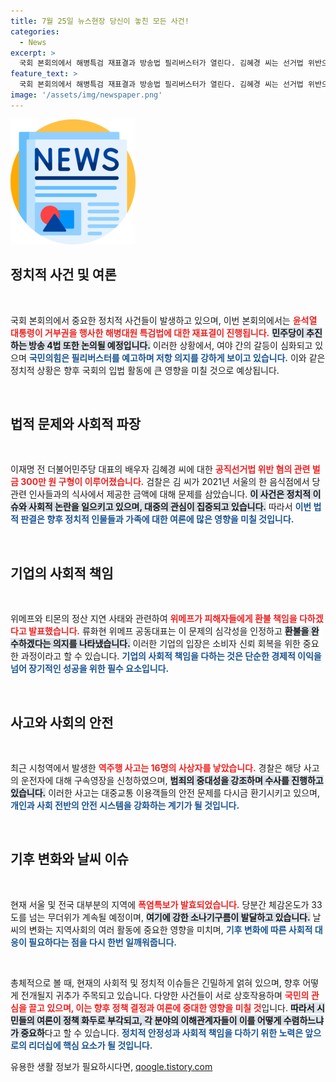 ```yaml
---
title: 7월 25일 뉴스현장 당신이 놓친 모든 사건!
categories:
  - News
excerpt: >
  국회 본회의에서 해병특검 재표결과 방송법 필리버스터가 열린다. 김혜경 씨는 선거법 위반으로 벌금 300만 원 구형, 위메프는 환불 문제 해결을 약속했다. 폭염 속 강한 소나기도 주의! 클릭을 유도하는 이 모든 소식, 놓치지 마세요!
feature_text: >
  국회 본회의에서 해병특검 재표결과 방송법 필리버스터가 열린다. 김혜경 씨는 선거법 위반으로 벌금 300만 원 구형, 위메프는 환불 문제 해결을 약속했다. 폭염 속 강한 소나기도 주의! 클릭을 유도하는 이 모든 소식, 놓치지 마세요!
image: '/assets/img/newspaper.png'
---
```


<p><img src="/assets/img/newspaper.png" alt="kimp 속보" /></p>

<h2 data-ke-size="size26">정치적 사건 및 여론</h2>

<p data-ke-size="size16">&nbsp;</p>

<p>국회 본회의에서 중요한 정치적 사건들이 발생하고 있으며, 이번 본회의에서는 <b><span style="color: #ee2323;">윤석열 대통령이 거부권을 행사한 해병대원 특검법에 대한 재표결이 진행됩니다.</span></b> <b><span style="background-color: #21538527;">민주당이 추진하는 방송 4법 또한 논의될 예정입니다.</span></b> 이러한 상황에서, 여야 간의 갈등이 심화되고 있으며 <b><span style="color: #1a5490;">국민의힘은 필리버스터를 예고하며 저항 의지를 강하게 보이고 있습니다.</span></b> 이와 같은 정치적 상황은 향후 국회의 입법 활동에 큰 영향을 미칠 것으로 예상됩니다.</p>

<p data-ke-size="size16">&nbsp;</p>

<h2 data-ke-size="size26">법적 문제와 사회적 파장</h2>

<p data-ke-size="size16">&nbsp;</p>

<p>이재명 전 더불어민주당 대표의 배우자 김혜경 씨에 대한 <b><span style="color: #ee2323;">공직선거법 위반 혐의 관련 벌금 300만 원 구형이 이루어졌습니다.</span></b> 검찰은 김 씨가 2021년 서울의 한 음식점에서 당 관련 인사들과의 식사에서 제공한 금액에 대해 문제를 삼았습니다. <b><span style="background-color: #21538527;">이 사건은 정치적 이슈와 사회적 논란을 일으키고 있으며, 대중의 관심이 집중되고 있습니다.</span></b> 따라서 <b><span style="color: #1a5490;">이번 법적 판결은 향후 정치적 인물들과 가족에 대한 여론에 많은 영향을 미칠 것입니다.</span></b></p>

<p data-ke-size="size16">&nbsp;</p>

<h2 data-ke-size="size26">기업의 사회적 책임</h2>

<p data-ke-size="size16">&nbsp;</p>

<p>위메프와 티몬의 정산 지연 사태와 관련하여 <b><span style="color: #ee2323;">위메프가 피해자들에게 환불 책임을 다하겠다고 발표했습니다.</span></b> 류화현 위메프 공동대표는 이 문제의 심각성을 인정하고 <b><span style="background-color: #21538527;">환불을 완수하겠다는 의지를 나타냈습니다.</span></b> 이러한 기업의 입장은 소비자 신뢰 회복을 위한 중요한 과정이라고 할 수 있습니다. <b><span style="color: #1a5490;">기업의 사회적 책임을 다하는 것은 단순한 경제적 이익을 넘어 장기적인 성공을 위한 필수 요소입니다.</span></b></p>

<p data-ke-size="size16">&nbsp;</p>

<h2 data-ke-size="size26">사고와 사회의 안전</h2>

<p data-ke-size="size16">&nbsp;</p>

<p>최근 시청역에서 발생한 <b><span style="color: #ee2323;">역주행 사고는 16명의 사상자를 낳았습니다.</span></b> 경찰은 해당 사고의 운전자에 대해 구속영장을 신청하였으며, <b><span style="background-color: #21538527;">범죄의 중대성을 강조하며 수사를 진행하고 있습니다.</span></b> 이러한 사고는 대중교통 이용객들의 안전 문제를 다시금 환기시키고 있으며, <b><span style="color: #1a5490;">개인과 사회 전반의 안전 시스템을 강화하는 계기가 될 것입니다.</span></b></p>

<p data-ke-size="size16">&nbsp;</p>

<h2 data-ke-size="size26">기후 변화와 날씨 이슈</h2>

<p data-ke-size="size16">&nbsp;</p>

<p>현재 서울 및 전국 대부분의 지역에 <b><span style="color: #ee2323;">폭염특보가 발효되었습니다.</span></b> 당분간 체감온도가 33도를 넘는 무더위가 계속될 예정이며, <b><span style="background-color: #21538527;">여기에 강한 소나기구름이 발달하고 있습니다.</span></b> 날씨의 변화는 지역사회의 여러 활동에 중요한 영향을 미치며, <b><span style="color: #1a5490;">기후 변화에 따른 사회적 대응이 필요하다는 점을 다시 한번 일깨워줍니다.</span></b></p>

<p data-ke-size="size16">&nbsp;</p>

<p>총체적으로 볼 때, 현재의 사회적 및 정치적 이슈들은 긴밀하게 얽혀 있으며, 향후 어떻게 전개될지 귀추가 주목되고 있습니다. 다양한 사건들이 서로 상호작용하며 <b><span style="color: #ee2323;">국민의 관심을 끌고 있으며, 이는 향후 정책 결정과 여론에 중대한 영향을 미칠 것</span></b>입니다. <b><span style="background-color: #21538527;">따라서 시민들의 여론이 정책 화두로 부각되고, 각 분야의 이해관계자들이 이를 어떻게 수렴하느냐가 중요하</span></b>다고 할 수 있습니다. <b><span style="color: #1a5490;">정치적 안정성과 사회적 책임을 다하기 위한 노력은 앞으로의 리더십에 핵심 요소가 될 것입니다.</span></b></p>
유용한 생활 정보가 필요하시다면, <a href="https://qoogle.tistory.com" rel="dofollow">qoogle.tistory.com</a>


